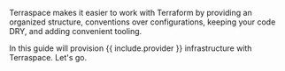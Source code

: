 Terraspace makes it easier to work with Terraform by providing an organized structure, conventions over configurations, keeping your code DRY, and adding convenient tooling.

In this guide will provision {{ include.provider }} infrastructure with Terraspace. Let's go.
